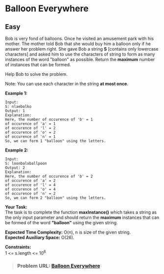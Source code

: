 # **Balloon Everywhere**

## **Easy**

Bob is very fond of balloons. Once he visited an amusement park with his mother. The mother told Bob that she would buy him a balloon only if he answer her problem right. She gave Bob a string **S** [contains only lowercase characters] and asked him to use the characters of string to form as many instances of the word "balloon" as possible. Return the **maximum** number of instances that can be formed.

Help Bob to solve the problem.

Note: You can use each character in the string **at most once**.

**Example 1:**

```
Input:
S: nlaebolko
Output: 1
Explanation:
Here, the number of occurence of 'b' = 1
of occurence of 'a' = 1
of occurence of 'l' = 2
of occurence of 'o' = 2
of occurence of 'n' = 1
So, we can form 1 "balloon" using the letters.
```

**Example 2:**

```
Input:
S: loonbalxballpoon
Output: 2
Explanation:
Here, the number of occurence of 'b' = 2
of occurence of 'a' = 2
of occurence of 'l' = 4
of occurence of 'o' = 4
of occurence of 'n' = 2
So, we can form 2 "balloon" using the letters.
```

**Your Task:**  
The task is to complete the function **maxInstance()** which takes a string as the only input parameter and should return the **maximum** instances that can be formed of the word **"balloon"** using the given string.

**Expected Time Complexity:** O(n), n is size of the given string.  
**Expected Auxiliary Space:** O(26).  

**Constraints:**  
1 <= s.length <= $10^6$

> ### **Problem URL: [Balloon Everywhere](https://practice.geeksforgeeks.org/problems/45fa306a9116332ece4cecdaedf50f140bd252d4/1)**
